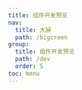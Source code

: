 ```yaml
---
title: 组件开发预览
nav:
  title: 大屏
  path: /bigcreen
group:
  title: 组件开发预览
  path: /dev
  order: 5
toc: menu
---
```


<code src="./demo/Preview.jsx" />
